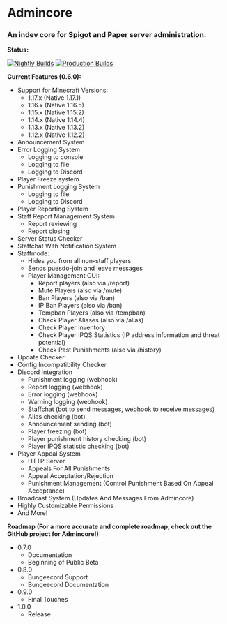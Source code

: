 # Admincore
### An indev core for Spigot and Paper server administration.

**Status:**

[![Nightly Builds](https://github.com/RudRecciah/admincore/actions/workflows/nightly.yml/badge.svg)](https://github.com/RudRecciah/admincore/tree/build/nightly)
[![Production Builds](https://github.com/RudRecciah/admincore/actions/workflows/production.yml/badge.svg)](https://github.com/RudRecciah/admincore/tree/build/production)

**Current Features (0.6.0):**
* Support for Minecraft Versions:
  * 1.17.x (Native 1.17.1)
  * 1.16.x (Native 1.16.5)
  * 1.15.x (Native 1.15.2)
  * 1.14.x (Native 1.14.4)
  * 1.13.x (Native 1.13.2)
  * 1.12.x (Native 1.12.2)
* Announcement System
* Error Logging System
  * Logging to console
  * Logging to file
  * Logging to Discord
* Player Freeze system
* Punishment Logging System
  * Logging to file
  * Logging to Discord
* Player Reporting System
* Staff Report Management System
  * Report reviewing
  * Report closing
* Server Status Checker
* Staffchat With Notification System
* Staffmode:
  * Hides you from all non-staff players
  * Sends puesdo-join and leave messages
  * Player Management GUI:
    * Report players (also via /report)
    * Mute Players (also via /mute)
    * Ban Players (also via /ban)
    * IP Ban Players (also via /ban)
    * Tempban Players (also via /tempban)
    * Check Player Aliases (also via /alias)
    * Check Player Inventory
    * Check Player IPQS Statistics (IP address information and threat potential)
    * Check Past Punishments (also via /history)
* Update Checker
* Config Incompatibility Checker
* Discord Integration
  * Punishment logging (webhook)
  * Report logging (webhook)
  * Error logging (webhook)
  * Warning logging (webhook)
  * Staffchat (bot to send messages, webhook to receive messages)
  * Alias checking (bot)
  * Announcement sending (bot)
  * Player freezing (bot)
  * Player punishment history checking (bot)
  * Player IPQS statistic checking (bot)
* Player Appeal System
  * HTTP Server
  * Appeals For All Punishments
  * Appeal Acceptation/Rejection
  * Punishment Management (Control Punishment Based On Appeal Acceptance)
* Broadcast System (Updates And Messages From Admincore)
* Highly Customizable Permissions
* And More!

**Roadmap (For a more accurate and complete roadmap, check out the GitHub project for Admincore!):**
* 0.7.0
  * Documentation
  * Beginning of Public Beta
* 0.8.0
  * Bungeecord Support
  * Bungeecord Documentation
* 0.9.0
  * Final Touches
* 1.0.0
  * Release
